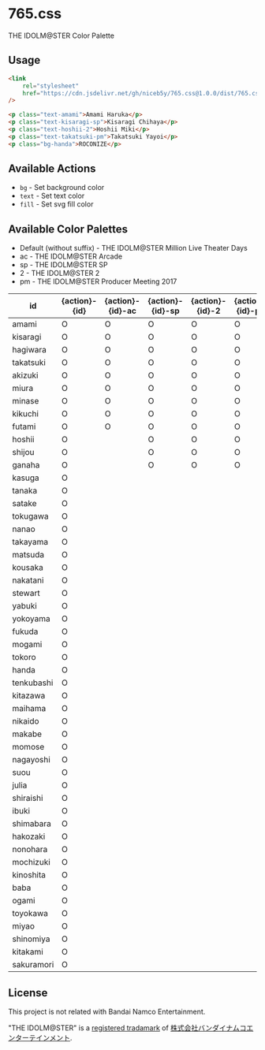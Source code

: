 # 765.css

THE IDOLM@STER Color Palette

## Usage

```html
<link
	rel="stylesheet"
	href="https://cdn.jsdelivr.net/gh/niceb5y/765.css@1.0.0/dist/765.css"
/>

<p class="text-amami">Amami Haruka</p>
<p class="text-kisaragi-sp">Kisaragi Chihaya</p>
<p class="text-hoshii-2">Hoshii Miki</p>
<p class="text-takatsuki-pm">Takatsuki Yayoi</p>
<p class="bg-handa">ROCONIZE</p>
```

## Available Actions

- `bg` - Set background color
- `text` - Set text color
- `fill` - Set svg fill color

## Available Color Palettes

- Default (without suffix) - THE IDOLM@STER Million Live Theater Days
- ac - THE IDOLM@STER Arcade
- sp - THE IDOLM@STER SP
- 2 - THE IDOLM@STER 2
- pm - THE IDOLM@STER Producer Meeting 2017

| id         | {action}-{id} | {action}-{id}-ac | {action}-{id}-sp | {action}-{id}-2 | {action}-{id}-pm |
| ---------- | ------------- | ---------------- | ---------------- | --------------- | ---------------- |
| amami      | O             | O                | O                | O               | O                |
| kisaragi   | O             | O                | O                | O               | O                |
| hagiwara   | O             | O                | O                | O               | O                |
| takatsuki  | O             | O                | O                | O               | O                |
| akizuki    | O             | O                | O                | O               | O                |
| miura      | O             | O                | O                | O               | O                |
| minase     | O             | O                | O                | O               | O                |
| kikuchi    | O             | O                | O                | O               | O                |
| futami     | O             | O                | O                | O               | O                |
| hoshii     | O             |                  | O                | O               | O                |
| shijou     | O             |                  | O                | O               | O                |
| ganaha     | O             |                  | O                | O               | O                |
| kasuga     | O             |                  |                  |                 |                  |
| tanaka     | O             |                  |                  |                 |                  |
| satake     | O             |                  |                  |                 |                  |
| tokugawa   | O             |                  |                  |                 |                  |
| nanao      | O             |                  |                  |                 |                  |
| takayama   | O             |                  |                  |                 |                  |
| matsuda    | O             |                  |                  |                 |                  |
| kousaka    | O             |                  |                  |                 |                  |
| nakatani   | O             |                  |                  |                 |                  |
| stewart    | O             |                  |                  |                 |                  |
| yabuki     | O             |                  |                  |                 |                  |
| yokoyama   | O             |                  |                  |                 |                  |
| fukuda     | O             |                  |                  |                 |                  |
| mogami     | O             |                  |                  |                 |                  |
| tokoro     | O             |                  |                  |                 |                  |
| handa      | O             |                  |                  |                 |                  |
| tenkubashi | O             |                  |                  |                 |                  |
| kitazawa   | O             |                  |                  |                 |                  |
| maihama    | O             |                  |                  |                 |                  |
| nikaido    | O             |                  |                  |                 |                  |
| makabe     | O             |                  |                  |                 |                  |
| momose     | O             |                  |                  |                 |                  |
| nagayoshi  | O             |                  |                  |                 |                  |
| suou       | O             |                  |                  |                 |                  |
| julia      | O             |                  |                  |                 |                  |
| shiraishi  | O             |                  |                  |                 |                  |
| ibuki      | O             |                  |                  |                 |                  |
| shimabara  | O             |                  |                  |                 |                  |
| hakozaki   | O             |                  |                  |                 |                  |
| nonohara   | O             |                  |                  |                 |                  |
| mochizuki  | O             |                  |                  |                 |                  |
| kinoshita  | O             |                  |                  |                 |                  |
| baba       | O             |                  |                  |                 |                  |
| ogami      | O             |                  |                  |                 |                  |
| toyokawa   | O             |                  |                  |                 |                  |
| miyao      | O             |                  |                  |                 |                  |
| shinomiya  | O             |                  |                  |                 |                  |
| kitakami   | O             |                  |                  |                 |                  |
| sakuramori | O             |                  |                  |                 |                  |

## License

This project is not related with Bandai Namco Entertainment.

"THE IDOLM@STER" is a [registered tradamark](https://www.j-platpat.inpit.go.jp/c1800/TR/JP-2003-036447/92E2D53DCEDEC484834F34A4A153339BDDFBC261D94ED264A18A970D9A6D5351/40/ja) of [
株式会社バンダイナムコエンターテインメント](https://www.bandainamcoent.co.jp).
